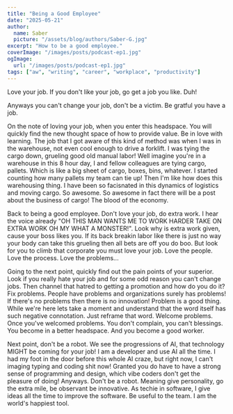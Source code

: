```yaml
---
title: "Being a Good Employee"
date: "2025-05-21"
author:
  name: Saber
  picture: "/assets/blog/authors/Saber-G.jpg"
excerpt: "How to be a good employee."
coverImage: "/images/posts/podcast-ep1.jpg"
ogImage:
  url: "/images/posts/podcast-ep1.jpg"
tags: ["aw", "writing", "career", "workplace", "productivity"]
---
```


Love your job. If you don't like your job, go get a job you like. Duh!

Anyways you can't change your job, don't be a victim. Be gratful you have a job. 

On the note of loving your job, when you enter this headspace. You will quickly find the new thought space of how to provide value. Be in love with learning. The job that I got aware of this kind of method was when I was in the warehouse, not even cool enough to drive a forklift. I was tying the cargo down, grueling good old manual labor! Well imagine you're in a warehouse in this 8 hour day, I and fellow colleagues are tying cargo, pallets. Which is like a big sheet of cargo, boxes, bins, whatever. I started counting how many pallets my team can tie up! Then I'm like how does this warehousing thing. I have been so facisnated in this dynamics of logistics and moving cargo. So awesome. So awesome in fact there will be a post about the business of cargo! The blood of the economy.

Back to being a good employee. Don't love your job, do extra work. I hear the voice already "OH THIS MAN WANTS ME TO WORK HARDER TAKE ON EXTRA WORK OH MY WHAT A MONSTER!". Look why is extra work given, cause your boss likes you. If its back breakin labor like there is just no way your body can take this grueling then all bets are off you do boo. But look for you to climb that corporate you must love your job. Love the people. Love the process. Love the problems...


Going to the next point, quickly find out the pain points of your superior. Look if you really hate your job and for some odd reason you can't change jobs. Then channel that hatred to getting a promotion and how do you do it? Fix problems. People have problems and organizations surely has problems! If there's no problems then there is no innovation! Problem is a good thing. While we're here lets take a moment and understand that the word itself has such negative connotation. Just reframe that word. Welcome problems. Once you've welcomed problems. You don't complain, you can't blessings. You become in a better headspace. And you become a good worker. 

Next point, don't be a robot. We see the progressions of AI, that technology MIGHT be coming for your job! I am a developer and use AI all the time. I had my foot in the door before this whole AI craze, but right now, I can't imaging typing and coding shit now! Granted you do have to have a strong sense of programming and design, which vibe coders don't get the pleasure of doing! Anyways. Don't be a robot. Meaning give personality, go the extra mile, be observant be innovative. As techie in software, I give ideas all the time to improve the software. Be useful to the team. I am the world's happiest tool. 